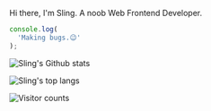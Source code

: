 Hi there, I'm Sling. A noob Web Frontend Developer.

```js
console.log(
  'Making bugs.😉'
);
```
<section>
  <p>
    <picture>
      <img src="https://github-readme-stats.vercel.app/api?username=wangziling&show_icons=true&rank_icon=github" alt="Sling's Github stats" />
    </picture>
  </p>
  <p>
    <picture>
      <img src="https://github-readme-stats.vercel.app/api/top-langs/?username=anuraghazra&langs_count=8&layout=compact" alt="Sling's top langs" />
    </picture>
  </p>
  <p>
    <picture>
      <img src="https://profile-counter.glitch.me/wangziling/count.svg" alt="Visitor counts" />
    </picture>
  </p>
</section>

<!--
**wangziling/wangziling** is a ✨ _special_ ✨ repository because its `README.md` (this file) appears on your GitHub profile.

Here are some ideas to get you started:

- 🔭 I’m currently working on ...
- 🌱 I’m currently learning ...
- 👯 I’m looking to collaborate on ...
- 🤔 I’m looking for help with ...
- 💬 Ask me about ...
- 📫 How to reach me: ...
- 😄 Pronouns: ...
- ⚡ Fun fact: ...
-->
